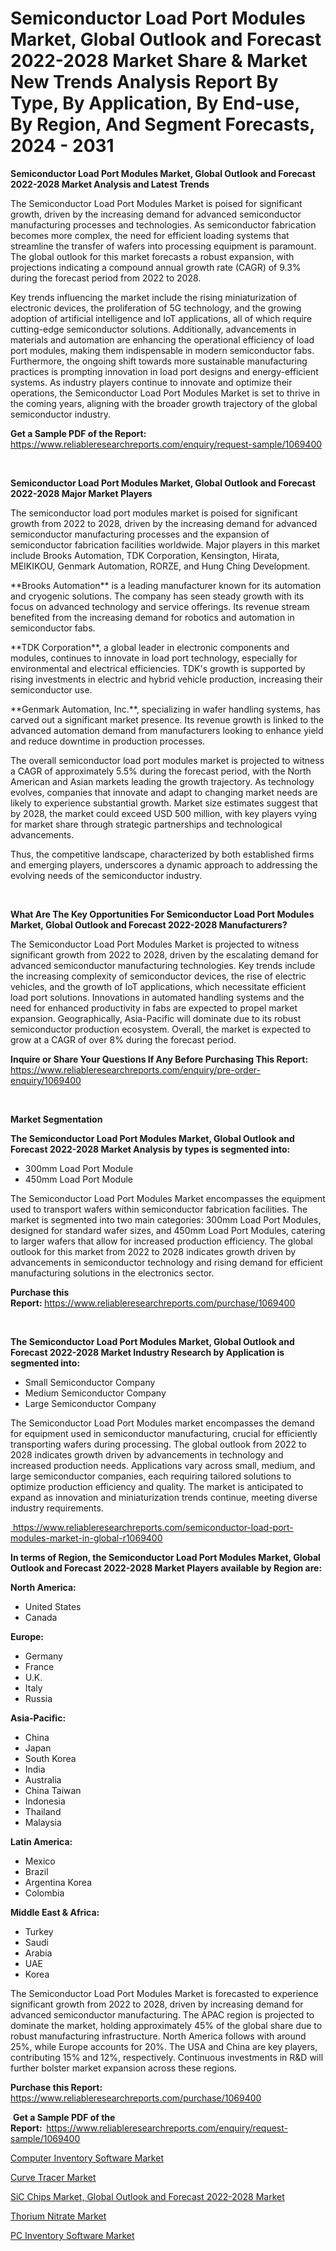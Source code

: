 <p><h1>Semiconductor Load Port Modules Market, Global Outlook and Forecast 2022-2028 Market Share & Market New Trends Analysis Report By Type, By Application, By End-use, By Region, And Segment Forecasts, 2024 - 2031</h1></p><p><strong>Semiconductor Load Port Modules Market, Global Outlook and Forecast 2022-2028 Market Analysis and Latest Trends</strong></p>
<p><p>The Semiconductor Load Port Modules Market is poised for significant growth, driven by the increasing demand for advanced semiconductor manufacturing processes and technologies. As semiconductor fabrication becomes more complex, the need for efficient loading systems that streamline the transfer of wafers into processing equipment is paramount. The global outlook for this market forecasts a robust expansion, with projections indicating a compound annual growth rate (CAGR) of 9.3% during the forecast period from 2022 to 2028.</p><p>Key trends influencing the market include the rising miniaturization of electronic devices, the proliferation of 5G technology, and the growing adoption of artificial intelligence and IoT applications, all of which require cutting-edge semiconductor solutions. Additionally, advancements in materials and automation are enhancing the operational efficiency of load port modules, making them indispensable in modern semiconductor fabs. Furthermore, the ongoing shift towards more sustainable manufacturing practices is prompting innovation in load port designs and energy-efficient systems. As industry players continue to innovate and optimize their operations, the Semiconductor Load Port Modules Market is set to thrive in the coming years, aligning with the broader growth trajectory of the global semiconductor industry.</p></p>
<p><strong>Get a Sample PDF of the Report:&nbsp;</strong> <a href="https://www.reliableresearchreports.com/enquiry/request-sample/1069400">https://www.reliableresearchreports.com/enquiry/request-sample/1069400</a></p>
<p>&nbsp;</p>
<p><strong>Semiconductor Load Port Modules Market, Global Outlook and Forecast 2022-2028 Major Market Players</strong></p>
<p><p>The semiconductor load port modules market is poised for significant growth from 2022 to 2028, driven by the increasing demand for advanced semiconductor manufacturing processes and the expansion of semiconductor fabrication facilities worldwide. Major players in this market include Brooks Automation, TDK Corporation, Kensington, Hirata, MEIKIKOU, Genmark Automation, RORZE, and Hung Ching Development.</p><p>**Brooks Automation** is a leading manufacturer known for its automation and cryogenic solutions. The company has seen steady growth with its focus on advanced technology and service offerings. Its revenue stream benefited from the increasing demand for robotics and automation in semiconductor fabs.</p><p>**TDK Corporation**, a global leader in electronic components and modules, continues to innovate in load port technology, especially for environmental and electrical efficiencies. TDK's growth is supported by rising investments in electric and hybrid vehicle production, increasing their semiconductor use.</p><p>**Genmark Automation, Inc.**, specializing in wafer handling systems, has carved out a significant market presence. Its revenue growth is linked to the advanced automation demand from manufacturers looking to enhance yield and reduce downtime in production processes.</p><p>The overall semiconductor load port modules market is projected to witness a CAGR of approximately 5.5% during the forecast period, with the North American and Asian markets leading the growth trajectory. As technology evolves, companies that innovate and adapt to changing market needs are likely to experience substantial growth. Market size estimates suggest that by 2028, the market could exceed USD 500 million, with key players vying for market share through strategic partnerships and technological advancements. </p><p>Thus, the competitive landscape, characterized by both established firms and emerging players, underscores a dynamic approach to addressing the evolving needs of the semiconductor industry.</p></p>
<p>&nbsp;</p>
<p><strong>What Are The Key Opportunities For Semiconductor Load Port Modules Market, Global Outlook and Forecast 2022-2028 Manufacturers?</strong></p>
<p><p>The Semiconductor Load Port Modules Market is projected to witness significant growth from 2022 to 2028, driven by the escalating demand for advanced semiconductor manufacturing technologies. Key trends include the increasing complexity of semiconductor devices, the rise of electric vehicles, and the growth of IoT applications, which necessitate efficient load port solutions. Innovations in automated handling systems and the need for enhanced productivity in fabs are expected to propel market expansion. Geographically, Asia-Pacific will dominate due to its robust semiconductor production ecosystem. Overall, the market is expected to grow at a CAGR of over 8% during the forecast period.</p></p>
<p><strong>Inquire or Share Your Questions If Any Before Purchasing This Report:</strong> <a href="https://www.reliableresearchreports.com/enquiry/pre-order-enquiry/1069400">https://www.reliableresearchreports.com/enquiry/pre-order-enquiry/1069400</a></p>
<p>&nbsp;</p>
<p><strong>Market Segmentation</strong></p>
<p><strong>The Semiconductor Load Port Modules Market, Global Outlook and Forecast 2022-2028 Market Analysis by types is segmented into:</strong></p>
<p><ul><li>300mm Load Port Module</li><li>450mm Load Port Module</li></ul></p>
<p><p>The Semiconductor Load Port Modules Market encompasses the equipment used to transport wafers within semiconductor fabrication facilities. The market is segmented into two main categories: 300mm Load Port Modules, designed for standard wafer sizes, and 450mm Load Port Modules, catering to larger wafers that allow for increased production efficiency. The global outlook for this market from 2022 to 2028 indicates growth driven by advancements in semiconductor technology and rising demand for efficient manufacturing solutions in the electronics sector.</p></p>
<p><strong>Purchase this Report:&nbsp;</strong><a href="https://www.reliableresearchreports.com/purchase/1069400">https://www.reliableresearchreports.com/purchase/1069400</a></p>
<p>&nbsp;</p>
<p><strong>The Semiconductor Load Port Modules Market, Global Outlook and Forecast 2022-2028 Market Industry Research by Application is segmented into:</strong></p>
<p><ul><li>Small Semiconductor Company</li><li>Medium Semiconductor Company</li><li>Large Semiconductor Company</li></ul></p>
<p><p>The Semiconductor Load Port Modules market encompasses the demand for equipment used in semiconductor manufacturing, crucial for efficiently transporting wafers during processing. The global outlook from 2022 to 2028 indicates growth driven by advancements in technology and increased production needs. Applications vary across small, medium, and large semiconductor companies, each requiring tailored solutions to optimize production efficiency and quality. The market is anticipated to expand as innovation and miniaturization trends continue, meeting diverse industry requirements.</p></p>
<p><a href="https://www.reliableresearchreports.com/semiconductor-load-port-modules-market-in-global-r1069400">&nbsp;https://www.reliableresearchreports.com/semiconductor-load-port-modules-market-in-global-r1069400</a></p>
<p><strong>In terms of Region, the Semiconductor Load Port Modules Market, Global Outlook and Forecast 2022-2028 Market Players available by Region are:</strong></p>
<p>
    <p> <strong> North America: </strong>
        <ul>
            <li>United States</li>
            <li>Canada</li>
        </ul>
        </p> 
    <p> <strong> Europe: </strong>
        <ul>
            <li>Germany</li>
            <li>France</li>
            <li>U.K.</li>
            <li>Italy</li>
            <li>Russia</li>
        </ul>
        </p> 
    <p> <strong> Asia-Pacific: </strong>
        <ul>
            <li>China</li>
            <li>Japan</li>
            <li>South Korea</li>
            <li>India</li>
            <li>Australia</li>
            <li>China Taiwan</li>
            <li>Indonesia</li>
            <li>Thailand</li>
            <li>Malaysia</li>
        </ul>
        </p> 
    <p> <strong> Latin America: </strong>
        <ul>
            <li>Mexico</li>
            <li>Brazil</li>
            <li>Argentina Korea</li>
            <li>Colombia</li>
        </ul>
        </p> 
    <p> <strong> Middle East & Africa: </strong>
        <ul>
            <li>Turkey</li>
            <li>Saudi</li>
            <li>Arabia</li>
            <li>UAE</li>
            <li>Korea</li>
        </ul>
    </p>
    </p>
<p><p>The Semiconductor Load Port Modules Market is forecasted to experience significant growth from 2022 to 2028, driven by increasing demand for advanced semiconductor manufacturing. The APAC region is projected to dominate the market, holding approximately 45% of the global share due to robust manufacturing infrastructure. North America follows with around 25%, while Europe accounts for 20%. The USA and China are key players, contributing 15% and 12%, respectively. Continuous investments in R&D will further bolster market expansion across these regions.</p></p>
<p><strong>Purchase this Report: </strong><a href="https://www.reliableresearchreports.com/purchase/1069400">https://www.reliableresearchreports.com/purchase/1069400</a></p>
<p>&nbsp;<strong>Get a Sample PDF of the Report:&nbsp;&nbsp;</strong><a href="https://www.reliableresearchreports.com/enquiry/request-sample/1069400">https://www.reliableresearchreports.com/enquiry/request-sample/1069400</a></p>
<p><strong></strong></p>
<p><p><a href="https://www.linkedin.com/pulse/computer-inventory-software-market-global-trends-forecast-2024-frlif?trackingId=cVa%2Bk48aSwSOjOVe1NrZ1g%3D%3D">Computer Inventory Software Market</a></p><p><a href="https://medium.com/@philipwolf32/the-growth-of-the-curve-tracer-market-has-been-significant-driven-by-various-critical-factors-d482b62e94c6">Curve Tracer Market</a></p><p><a href="https://github.com/RunaHaque64/Market-Research-Report-List-1/blob/main/sic-chips-market-global-outlook-and-forecast-2022-2028-market.md">SiC Chips Market, Global Outlook and Forecast 2022-2028 Market</a></p><p><a href="https://issuu.com/reportprime-2/docs/thorium-nitrate-market-size-2030.pp_423d6f484cd089">Thorium Nitrate Market</a></p><p><a href="https://www.linkedin.com/pulse/pc-inventory-software-market-global-insights-regional-analysis-ki15f?trackingId=80KDKLHNS%2BKmndLNPrj%2BZQ%3D%3D">PC Inventory Software Market</a></p></p>